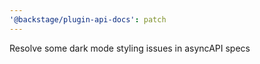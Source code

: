 ```yaml
---
'@backstage/plugin-api-docs': patch
---
```

Resolve some dark mode styling issues in asyncAPI specs
